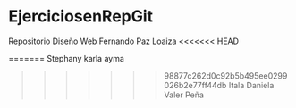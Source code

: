 # EjerciciosenRepGit
Repositorio Diseño Web 
Fernando Paz Loaiza
<<<<<<< HEAD

=======
Stephany karla ayma 
>>>>>>> 98877c262d0c92b5b495ee0299026b2e77ff44db
Itala Daniela Valer Peña

